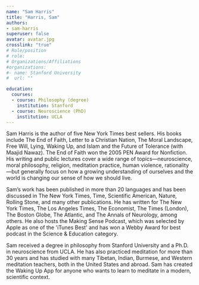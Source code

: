 ```yaml
---
name: "Sam Harris"
title: "Harris, Sam"
authors:
- sam-harris
superuser: false
avatar: avatar.jpg
crosslink: "true"
# Role/position
# role:
# Organizations/Affiliations
#organizations:
#- name: Stanford University
#  url: ""

education:
  courses:
  - course: Philosophy (degree)
    institution: Stanford
  - course: Neuroscience (PhD)
    institution: UCLA
---
```

Sam Harris is the author of five New York Times best sellers. His books include The End of Faith, Letter to a Christian Nation, The Moral Landscape, Free Will, Lying, Waking Up, and Islam and the Future of Tolerance (with Maajid Nawaz). The End of Faith won the 2005 PEN Award for Nonfiction. His writing and public lectures cover a wide range of topics—neuroscience, moral philosophy, religion, meditation practice, human violence, rationality—but generally focus on how a growing understanding of ourselves and the world is changing our sense of how we should live.

Sam’s work has been published in more than 20 languages and has been discussed in The New York Times, Time, Scientific American, Nature, Rolling Stone, and many other publications. He has written for The New York Times, The Los Angeles Times, The Economist, The Times (London), The Boston Globe, The Atlantic, and The Annals of Neurology, among others. He also hosts the Making Sense Podcast, which was selected by Apple as one of the 'iTunes Best' and has won a Webby Award for best podcast in the Science & Education category.

Sam received a degree in philosophy from Stanford University and a Ph.D. in neuroscience from UCLA. He has also practiced meditation for more than 30 years and has studied with many Tibetan, Indian, Burmese, and Western meditation teachers, both in the United States and abroad. Sam has created the Waking Up App for anyone who wants to learn to meditate in a modern, scientific context.
